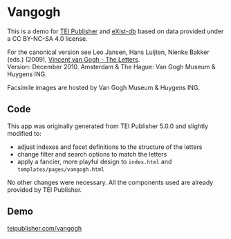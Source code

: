 # Vangogh

This is a demo for [TEI Publisher](https://teipublisher.com/) and [eXist-db](https://exist-db.org/) based on data provided under a CC BY-NC-SA 4.0 license.

For the canonical version see Leo Jansen, Hans Luijten, Nienke Bakker (eds.) (2009), [Vincent van Gogh - The Letters](http://vangoghletters.org/).   
Version: December 2010. Amsterdam & The Hague: Van Gogh Museum & Huygens ING.

Facsimile images are hosted by Van Gogh Museum & Huygens ING.

## Code

This app was originally generated from TEI Publisher 5.0.0 and slightly modified to:

* adjust indexes and facet definitions to the structure of the letters
* change filter and search options to match the letters
* apply a fancier, more playful design to `index.html` and `templates/pages/vangogh.html`

No other changes were necessary. All the components used are already provided by TEI Publisher.

## Demo

[teipublisher.com/vangogh](https://teipublisher.com/exist/apps/vangogh/index.html)
